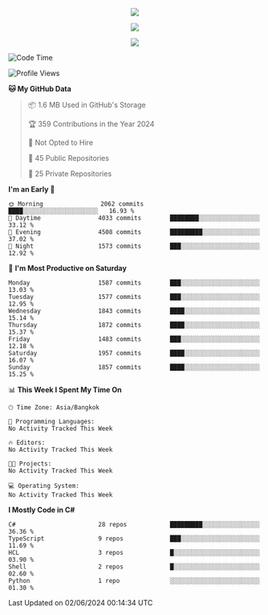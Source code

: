<p align="center">
  <a href="say-hi.gif"> 
    <img align="center" src="say-hi.gif"/>
  </a>
</p>
<p align="center">
  <a href="https://github.com/htthinh1999">
    <img align="center" src="https://github-readme-stats-kappa-pink.vercel.app/api?username=htthinh1999&show_icons=true&count_private=true&theme=dracula"/>
  </a>
</p>
<p align="center">
  <a href="https://github.com/htthinh1999">
    <img src="https://github-readme-stats-kappa-pink.vercel.app/api/top-langs/?username=htthinh1999&layout=compact&langs_count=6&count_private=true&hide=tsql,hlsl,glsl,shaderlab&theme=dracula"/>
  </a>
</p>

<!--START_SECTION:waka-->
![Code Time](http://img.shields.io/badge/Code%20Time-0%20secs-blue)

![Profile Views](http://img.shields.io/badge/Profile%20Views-0-blue)

**🐱 My GitHub Data** 

> 📦 1.6 MB Used in GitHub's Storage 
 > 
> 🏆 359 Contributions in the Year 2024
 > 
> 🚫 Not Opted to Hire
 > 
> 📜 45 Public Repositories 
 > 
> 🔑 25 Private Repositories 
 > 
**I'm an Early 🐤** 

```text
🌞 Morning                2062 commits        ████░░░░░░░░░░░░░░░░░░░░░   16.93 % 
🌆 Daytime                4033 commits        ████████░░░░░░░░░░░░░░░░░   33.12 % 
🌃 Evening                4508 commits        █████████░░░░░░░░░░░░░░░░   37.02 % 
🌙 Night                  1573 commits        ███░░░░░░░░░░░░░░░░░░░░░░   12.92 % 
```
📅 **I'm Most Productive on Saturday** 

```text
Monday                   1587 commits        ███░░░░░░░░░░░░░░░░░░░░░░   13.03 % 
Tuesday                  1577 commits        ███░░░░░░░░░░░░░░░░░░░░░░   12.95 % 
Wednesday                1843 commits        ████░░░░░░░░░░░░░░░░░░░░░   15.14 % 
Thursday                 1872 commits        ████░░░░░░░░░░░░░░░░░░░░░   15.37 % 
Friday                   1483 commits        ███░░░░░░░░░░░░░░░░░░░░░░   12.18 % 
Saturday                 1957 commits        ████░░░░░░░░░░░░░░░░░░░░░   16.07 % 
Sunday                   1857 commits        ████░░░░░░░░░░░░░░░░░░░░░   15.25 % 
```


📊 **This Week I Spent My Time On** 

```text
🕑︎ Time Zone: Asia/Bangkok

💬 Programming Languages: 
No Activity Tracked This Week

🔥 Editors: 
No Activity Tracked This Week

🐱‍💻 Projects: 
No Activity Tracked This Week

💻 Operating System: 
No Activity Tracked This Week
```

**I Mostly Code in C#** 

```text
C#                       28 repos            █████████░░░░░░░░░░░░░░░░   36.36 % 
TypeScript               9 repos             ███░░░░░░░░░░░░░░░░░░░░░░   11.69 % 
HCL                      3 repos             █░░░░░░░░░░░░░░░░░░░░░░░░   03.90 % 
Shell                    2 repos             █░░░░░░░░░░░░░░░░░░░░░░░░   02.60 % 
Python                   1 repo              ░░░░░░░░░░░░░░░░░░░░░░░░░   01.30 % 
```




 Last Updated on 02/06/2024 00:14:34 UTC
<!--END_SECTION:waka-->
